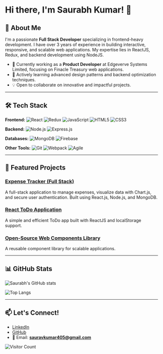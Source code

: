 # Hi there, I'm Saurabh Kumar! 👋

## 🚀 About Me

I'm a passionate **Full Stack Developer** specializing in frontend-heavy development. I have over 3 years of experience in building interactive, responsive, and scalable web applications. My expertise lies in ReactJS, Redux, and backend development using NodeJS.

- 💼 Currently working as a **Product Developer** at Edgeverve Systems Limited, focusing on Finacle Treasury web applications.
- 🌱 Actively learning advanced design patterns and backend optimization techniques.
- 💡 Open to collaborate on innovative and impactful projects.

---

## 🛠️ Tech Stack

**Frontend:**
![React](https://img.shields.io/badge/React-20232A?style=for-the-badge&logo=react&logoColor=61DAFB) ![Redux](https://img.shields.io/badge/Redux-764ABC?style=for-the-badge&logo=redux&logoColor=white) ![JavaScript](https://img.shields.io/badge/JavaScript-F7DF1E?style=for-the-badge&logo=javascript&logoColor=black) ![HTML5](https://img.shields.io/badge/HTML5-E34F26?style=for-the-badge&logo=html5&logoColor=white) ![CSS3](https://img.shields.io/badge/CSS3-1572B6?style=for-the-badge&logo=css3&logoColor=white)

**Backend:**
![Node.js](https://img.shields.io/badge/Node.js-339933?style=for-the-badge&logo=nodedotjs&logoColor=white) ![Express.js](https://img.shields.io/badge/Express.js-404D59?style=for-the-badge&logo=express&logoColor=white)

**Databases:**
![MongoDB](https://img.shields.io/badge/MongoDB-47A248?style=for-the-badge&logo=mongodb&logoColor=white) ![Firebase](https://img.shields.io/badge/Firebase-FFCA28?style=for-the-badge&logo=firebase&logoColor=black)

**Other Tools:**
![Git](https://img.shields.io/badge/Git-F05032?style=for-the-badge&logo=git&logoColor=white) ![Webpack](https://img.shields.io/badge/Webpack-8DD6F9?style=for-the-badge&logo=webpack&logoColor=black) ![Agile](https://img.shields.io/badge/Agile-2C8EBB?style=for-the-badge&logo=agile&logoColor=white)

---

## 🌟 Featured Projects

### [Expense Tracker (Full Stack)](https://github.com/sauravkumar405/expense-tracker)
A full-stack application to manage expenses, visualize data with Chart.js, and secure user authentication. Built using React.js, Node.js, and MongoDB.

### [React ToDo Application](https://github.com/sauravkumar405/react-todo-app)
A simple and efficient ToDo app built with ReactJS and localStorage support.

### [Open-Source Web Components Library](https://github.com/sauravkumar405)
A reusable component library for scalable applications.

---

## 📊 GitHub Stats

![Saurabh's GitHub stats](https://github-readme-stats.vercel.app/api?username=sauravkumar405&show_icons=true&theme=radical)

![Top Langs](https://github-readme-stats.vercel.app/api/top-langs/?username=sauravkumar405&layout=compact&theme=radical)

---

## 📫 Let's Connect!

- [LinkedIn](https://www.linkedin.com/in/saurabhkumar-xo/)
- [GitHub](https://github.com/sauravkumar405)
- 📧 Email: **sauravkumar405@gmail.com**

![Visitor Count](https://visitor-badge.laobi.icu/badge?page_id=sauravkumar405)
